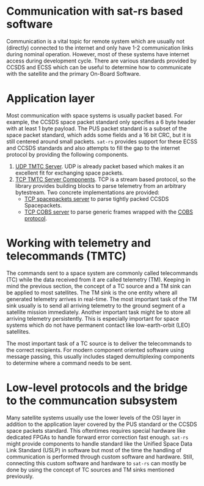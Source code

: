 <div id="communication-chapter"/>

# Communication with sat-rs based software

Communication is a vital topic for remote system which are usually not (directly)
connected to the internet and only have 1-2 communication links during nominal operation. However,
most of these systems have internet access during development cycle. There are various standards
provided by CCSDS and ECSS which can be useful to determine how to communicate with the satellite
and the primary On-Board Software.

# Application layer

Most communication with space systems is usually packet based. For example, the CCSDS space
packet standard only specifies a 6 byte header with at least 1 byte payload. The PUS packet
standard is a subset of the space packet standard, which adds some fields and a 16 bit CRC, but
it is still centered around small packets. `sat-rs` provides support for these ECSS and CCSDS
standards and also attempts to fill the gap to the internet protocol by providing the following
components.

1. [UDP TMTC Server](https://docs.rs/satrs/latest/satrs/hal/host/udp_server/index.html).
   UDP is already packet based which makes it an excellent fit for exchanging space packets.
2. [TCP TMTC Server Components](https://docs.rs/satrs/latest/satrs/hal/std/tcp_server/index.html).
   TCP is a stream based protocol, so the library provides building blocks to parse telemetry
   from an arbitrary bytestream. Two concrete implementations are provided:
    - [TCP spacepackets server](https://docs.rs/satrs/latest/satrs/hal/std/tcp_server/struct.TcpSpacepacketsServer.html)
      to parse tightly packed CCSDS Spacepackets.
    - [TCP COBS server](https://docs.rs/satrs/latest/satrs/hal/std/tcp_server/struct.TcpTmtcInCobsServer.html)
      to parse generic frames wrapped with the
      [COBS protocol](https://en.wikipedia.org/wiki/Consistent_Overhead_Byte_Stuffing).

# Working with telemetry and telecommands (TMTC)

The commands sent to a space system are commonly called telecommands (TC) while the data received
from it are called telemetry (TM). Keeping in mind the previous section, the concept of a TC source
and a TM sink can be applied to most satellites. The TM sink is the one entity where all generated
telemetry arrives in real-time. The most important task of the TM sink usually is to send all
arriving telemetry to the ground segment of a satellite mission immediately. Another important
task might be to store all arriving telemetry persistently. This is especially important for
space systems which do not have permanent contact like low-earth-orbit (LEO) satellites.

The most important task of a TC source is to deliver the telecommands to the correct recipients.
For modern component oriented software using message passing, this usually includes staged
demultiplexing components to determine where a command needs to be sent.

# Low-level protocols and the bridge to the communcation subsystem

Many satellite systems usually use the lower levels of the OSI layer in addition to the application
layer covered by the PUS standard or the CCSDS space packets standard. This oftentimes requires
special hardware like dedicated FPGAs to handle forward error correction fast enough. `sat-rs`
might provide components to handle standard like the Unified Space Data Link Standard (USLP) in
software but most of the time the handling of communication is performed through custom
software and hardware. Still, connecting this custom software and hardware to `sat-rs` can mostly
be done by using the concept of TC sources and TM sinks mentioned previously.

